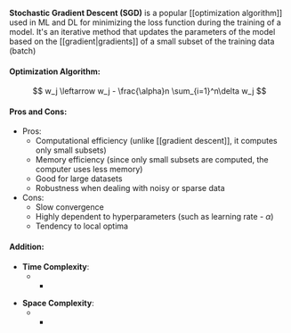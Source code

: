 **Stochastic Gradient Descent (SGD)** is a popular [[optimization algorithm]] used in ML and DL for minimizing the loss function during the training of a model. It's an iterative method that updates the parameters of the model based on the [[gradient|gradients]] of a small subset of the training data (batch)

#### Optimization Algorithm:
$$ 
w_j \leftarrow w_j - \frac{\alpha}n \sum_{i=1}^n\delta w_j  
$$

#### Pros and Cons:

* Pros:
	* Computational efficiency (unlike [[gradient descent]], it computes only small subsets)
	* Memory efficiency (since only small subsets are computed, the computer uses less memory)
	* Good for large datasets
	* Robustness when dealing with noisy or sparse data
* Cons:
	* Slow convergence
	* Highly dependent to hyperparameters (such as learning rate - $\alpha$)
	* Tendency to local optima

#### Addition:

* **Time Complexity**:
	- -
- **Space Complexity**: 
	-  -